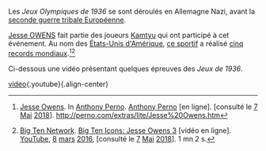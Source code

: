 <!-- TITLE: Jeux Olympiques de 1936 -->
<!-- SUBTITLE: Présentation des Jeux Olympiques de 1936 -->


Les *Jeux Olympiques de 1936* se sont déroulés en Allemagne Nazi, avant la [seconde guerre tribale Européenne](/histoire/periode/epoque-moderne/europe/partout/confrontation/seconde-guerre-tribale-europeenne).

[Jesse OWENS](/personnalite/homme/sportif/athlete/tarama/nord/etats-unis/jesse-owens) fait partie des joueurs [Kamtyu](/terminologie/mdw-ntr/kamit) qui ont participé à cet événement. Au nom des [États-Unis d'Amérique](/geographie/pays/tamara/nord/etats-unis-d-amerique), [ce sportif](/personnalite/homme/sportif/athlete/tarama/nord/etats-unis/jesse-owens) a réalisé [cinq records mondiaux](/personnalite/homme/sportif/athlete/tarama/nord/etats-unis/jesse-owens#prouesse-sportive).[^1][^2]

Ci-dessous une vidéo présentant quelques épreuves des *Jeux de 1936*.

[video](https://www.youtube.com/watch?v=kMnKZ6PYLqo){.youtube}{.align-center}


[^1]: [Jesse Owens](http://perno.com/extras/lite/Jesse%20Owens.htm). In [Anthony Perno](http://perno.com/). [Anthony Perno](http://perno.com/) [en ligne]. [consulté le [7](/histoire/date/calendrier-gregorien/par-jour/7) [Mai](/histoire/date/calendrier-gregorien/par-mois/mai) [2018](/histoire/date/calendrier-gregorien/par-annee/2018)]. http://perno.com/extras/lite/Jesse%20Owens.htm
[^2]: [Big Ten Network](https://www.youtube.com/channel/UC4LeRw7pIZ_kseS4Krn_DQA). [Big Ten Icons: Jesse Owens 3](https://www.youtube.com/watch?v=kMnKZ6PYLqo) [vidéo en ligne]. [YouTube](https://www.youtube.com/), [8](/histoire/date/calendrier-gregorien/par-jour/8) [mars](https://partage.leremsesh.com/histoire/date/calendrier-gregorien/par-mois/mars) [2016](/histoire/date/calendrier-gregorien/par-annee/2016), [consulté le [7](/histoire/date/calendrier-gregorien/par-jour/7) [Mai](/histoire/date/calendrier-gregorien/par-mois/mai) [2018](/histoire/date/calendrier-gregorien/par-annee/2018)]. 1 mn 2 s.